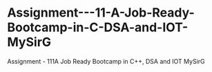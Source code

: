 # Assignment---11-A-Job-Ready-Bootcamp-in-C-DSA-and-IOT-MySirG
Assignment - 111A Job Ready Bootcamp in C++, DSA and IOT MySirG
